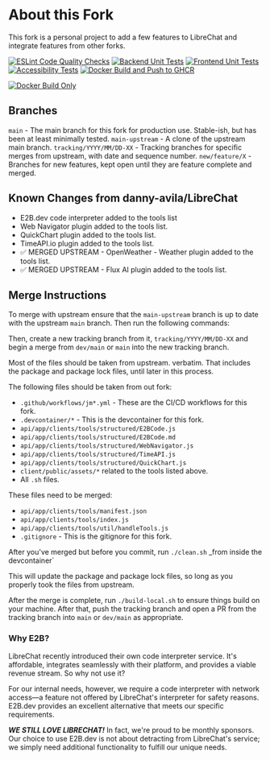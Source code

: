 # About this Fork

This fork is a personal project to add a few features to LibreChat and integrate features from other forks.

[![ESLint Code Quality Checks](https://github.com/jmaddington/LibreChat/actions/workflows/eslint-ci.yml/badge.svg)](https://github.com/jmaddington/LibreChat/actions/workflows/eslint-ci.yml)
[![Backend Unit Tests](https://github.com/jmaddington/LibreChat/actions/workflows/backend-review.yml/badge.svg)](https://github.com/jmaddington/LibreChat/actions/workflows/backend-review.yml)
[![Frontend Unit Tests](https://github.com/jmaddington/LibreChat/actions/workflows/frontend-review.yml/badge.svg)](https://github.com/jmaddington/LibreChat/actions/workflows/frontend-review.yml)
[![Accessibility Tests](https://github.com/jmaddington/LibreChat/actions/workflows/a11y.yml/badge.svg)](https://github.com/jmaddington/LibreChat/actions/workflows/a11y.yml)
[![Docker Build and Push to GHCR](https://github.com/jmaddington/LibreChat/actions/workflows/deploy-jm.yml/badge.svg)](https://github.com/jmaddington/LibreChat/actions/workflows/deploy-jm.yml)
<!-- Docker Build Only badge will appear after first workflow run -->
[![Docker Build Only](https://img.shields.io/badge/Docker%20Build%20Only-Ready-blue)](https://github.com/jmaddington/LibreChat/actions/workflows/deploy-jm-build-only.yml)

## Branches
`main` - The main branch for this fork for production use. Stable-ish, but has been at least minimally tested.
`main-upstream` - A clone of the upstream main branch.
`tracking/YYYY/MM/DD-XX` - Tracking branches for specific merges from upstream, with date and sequence number.
`new/feature/X` - Branches for new features, kept open until they are feature complete and merged.

## Known Changes from danny-avila/LibreChat
- E2B.dev code interpreter added to the tools list
- Web Navigator plugin added to the tools list.
- QuickChart plugin added to the tools list.
- TimeAPI.io plugin added to the tools list.
- ✅ MERGED UPSTREAM - OpenWeather - Weather plugin added to the tools list.
- ✅ MERGED UPSTREAM - Flux AI plugin added to the tools list.


## Merge Instructions

To merge with upstream ensure that the `main-upstream` branch is up to date with the upstream `main` branch. Then run the following commands:

Then, create a new tracking branch from it, `tracking/YYYY/MM/DD-XX` and begin a merge from `dev/main` or `main` into the new tracking branch.

Most of the files should be taken from upstream. verbatim. That includes the package and package lock files, until later in this process.

The following files should be taken from out fork:

 - `.github/workflows/jm*.yml` - These are the CI/CD workflows for this fork.
 - `.devcontainer/*` - This is the devcontainer for this fork.
 - `api/app/clients/tools/structured/E2BCode.js`
 - `api/app/clients/tools/structured/E2BCode.md`
 - `api/app/clients/tools/structured/WebNavigator.js`
 - `api/app/clients/tools/structured/TimeAPI.js`
 - `api/app/clients/tools/structured/QuickChart.js`
 - `client/public/assets/*` related to the tools listed above.
- All `.sh` files.

These files need to be merged:

- `api/app/clients/tools/manifest.json`
- `api/app/clients/tools/index.js`
- `api/app/clients/tools/util/handleTools.js`
- `.gitignore` - This is the gitignore for this fork.

After you've merged but before you commit, run `./clean.sh` _from inside the devcontainer`

This will update the package and package lock files, so long as you properly took the files from upstream.


After the merge is complete, run `./build-local.sh` to ensure things build on your machine. After that, push the tracking branch
and open a PR from the tracking branch into `main` or `dev/main` as appropriate.

### Why E2B?
LibreChat recently introduced their own code interpreter service. It's affordable, integrates seamlessly with their platform, and provides a viable revenue stream. So why not use it?

For our internal needs, however, we require a code interpreter with network access—a feature not offered by LibreChat's interpreter for safety reasons. E2B.dev provides an excellent alternative that meets our specific requirements.

***WE STILL LOVE LIBRECHAT!*** In fact, we're proud to be monthly sponsors. Our choice to use E2B.dev is not about detracting from LibreChat's service; we simply need additional functionality to fulfill our unique needs.